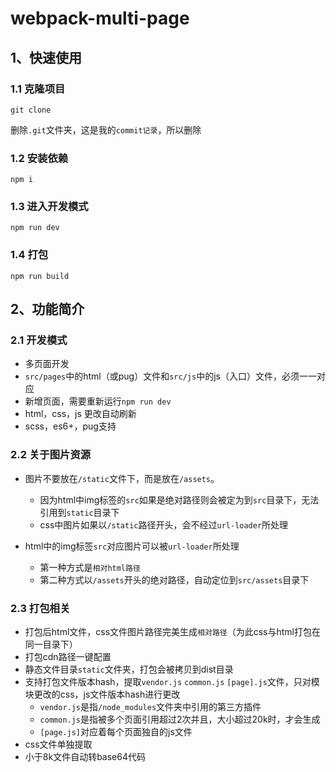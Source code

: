 # webpack-multi-page
## 1、快速使用
### 1.1 克隆项目
```
git clone 
```
删除`.git`文件夹，这是我的`commit记录`，所以删除

### 1.2 安装依赖
```
npm i
```
### 1.3 进入开发模式
```
npm run dev
```

### 1.4 打包
```
npm run build
```


## 2、功能简介
### 2.1 开发模式
- 多页面开发
- `src/pages`中的html（或pug）文件和`src/js`中的js（入口）文件，必须一一对应
- 新增页面，需要重新运行`npm run dev`
- html，css，js 更改自动刷新
- scss，es6+，pug支持

### 2.2 关于图片资源
- 图片不要放在`/static`文件下，而是放在`/assets`。
  - 因为html中img标签的`src`如果是绝对路径则会被定为到`src`目录下，无法引用到`static`目录下
  - css中图片如果以`/static`路径开头，会不经过`url-loader`所处理


- html中的img标签`src`对应图片可以被`url-loader`所处理
  - 第一种方式是`相对html路径`
  - 第二种方式以`/assets`开头的绝对路径，自动定位到`src/assets`目录下

### 2.3 打包相关
- 打包后html文件，css文件图片路径完美生成`相对路径`（为此css与html打包在同一目录下）
- 打包cdn路径一键配置
- 静态文件目录`static`文件夹，打包会被拷贝到dist目录
- 支持打包文件版本hash，提取`vendor.js` `common.js` `[page].js`文件，只对模块更改的css，js文件版本hash进行更改
  - `vendor.js`是指`/node_modules`文件夹中引用的第三方插件
  - `common.js`是指被多个页面引用超过2次并且，大小超过20k时，才会生成
  - `[page.js]`对应着每个页面独自的js文件 
- css文件单独提取
- 小于8k文件自动转base64代码
